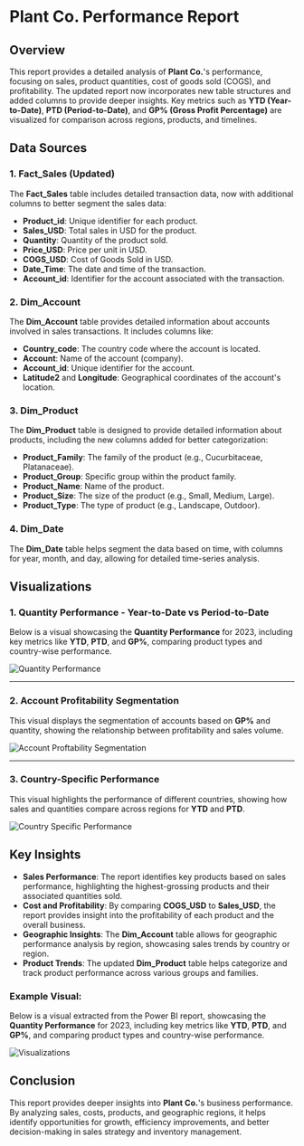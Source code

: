 # Plant Co. Performance Report

## Overview

This report provides a detailed analysis of **Plant Co.**'s performance, focusing on sales, product quantities, cost of goods sold (COGS), and profitability. The updated report now incorporates new table structures and added columns to provide deeper insights. Key metrics such as **YTD (Year-to-Date)**, **PTD (Period-to-Date)**, and **GP% (Gross Profit Percentage)** are visualized for comparison across regions, products, and timelines.

## Data Sources

### 1. **Fact_Sales** (Updated)
The **Fact_Sales** table includes detailed transaction data, now with additional columns to better segment the sales data:
- **Product_id**: Unique identifier for each product.
- **Sales_USD**: Total sales in USD for the product.
- **Quantity**: Quantity of the product sold.
- **Price_USD**: Price per unit in USD.
- **COGS_USD**: Cost of Goods Sold in USD.
- **Date_Time**: The date and time of the transaction.
- **Account_id**: Identifier for the account associated with the transaction.

### 2. **Dim_Account**
The **Dim_Account** table provides detailed information about accounts involved in sales transactions. It includes columns like:
- **Country_code**: The country code where the account is located.
- **Account**: Name of the account (company).
- **Account_id**: Unique identifier for the account.
- **Latitude2** and **Longitude**: Geographical coordinates of the account's location.

### 3. **Dim_Product**
The **Dim_Product** table is designed to provide detailed information about products, including the new columns added for better categorization:
- **Product_Family**: The family of the product (e.g., Cucurbitaceae, Platanaceae).
- **Product_Group**: Specific group within the product family.
- **Product_Name**: Name of the product.
- **Product_Size**: The size of the product (e.g., Small, Medium, Large).
- **Product_Type**: The type of product (e.g., Landscape, Outdoor).

### 4. **Dim_Date**
The **Dim_Date** table helps segment the data based on time, with columns for year, month, and day, allowing for detailed time-series analysis.

## Visualizations

### 1. **Quantity Performance - Year-to-Date vs Period-to-Date**

Below is a visual showcasing the **Quantity Performance** for 2023, including key metrics like **YTD**, **PTD**, and **GP%**, comparing product types and country-wise performance.

![Quantity Performance](https://github.com/user-attachments/assets/4be45617-3a4c-42d0-af9c-89cef1e1f4dd)

---

### 2. **Account Profitability Segmentation**

This visual displays the segmentation of accounts based on **GP%** and quantity, showing the relationship between profitability and sales volume.

![Account Proftability Segmentation](https://github.com/user-attachments/assets/3224e537-2e4b-4416-9edc-00ea078ba27b)

---

### 3. **Country-Specific Performance**

This visual highlights the performance of different countries, showing how sales and quantities compare across regions for **YTD** and **PTD**.

![Country Specific Performance](https://github.com/user-attachments/assets/d6677730-bac1-413d-9c7b-7634e96c053b)


## Key Insights

- **Sales Performance**: The report identifies key products based on sales performance, highlighting the highest-grossing products and their associated quantities sold.
- **Cost and Profitability**: By comparing **COGS_USD** to **Sales_USD**, the report provides insight into the profitability of each product and the overall business.
- **Geographic Insights**: The **Dim_Account** table allows for geographic performance analysis by region, showcasing sales trends by country or region.
- **Product Trends**: The updated **Dim_Product** table helps categorize and track product performance across various groups and families.

### Example Visual:
Below is a visual extracted from the Power BI report, showcasing the **Quantity Performance** for 2023, including key metrics like **YTD**, **PTD**, and **GP%**, and comparing product types and country-wise performance.

![Visualizations](https://github.com/user-attachments/assets/5876d981-be19-4f9f-9abd-bd6f505f8d03)


## Conclusion

This report provides deeper insights into **Plant Co.**'s business performance. By analyzing sales, costs, products, and geographic regions, it helps identify opportunities for growth, efficiency improvements, and better decision-making in sales strategy and inventory management.
